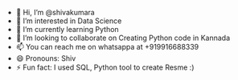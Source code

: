 - 👋 Hi, I’m @shivakumara
- 👀 I’m interested in Data Science
- 🌱 I’m currently learning Python
- 💞️ I’m looking to collaborate on Creating Python code in Kannada
- 📫 You can reach me on whatsappa at +919916688339
- 😄 Pronouns: Shiv
- ⚡ Fun fact: I used SQL, Python tool to create Resme :)

<!---
shivu108/shivu108 is a ✨ special ✨ repository because its `README.md` (this file) appears on your GitHub profile.
You can click the Preview link to take a look at your changes.
--->
